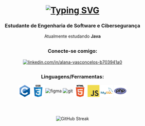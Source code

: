 <h1 align="center"><a href="https://git.io/typing-svg"><img src="https://readme-typing-svg.demolab.com?font=Fira+Code&pause=1000&color=9745F5&random=false&width=435&lines=Oi%2C+eu+sou+Alana+Vasconcelos;Seja+bem-vindo+ao+meu+perfil+%3A)" alt="Typing SVG" /></a></h1>


<h3 align="center">Estudante de Engenharia de Software e Cibersegurança</h3>

<p align="center"> Atualmente estudando <strong>Java</strong></p>

##

<h3 align="center">Conecte-se comigo:</h3>
<p align="center">
<a href="https://linkedin.com/in/linkedin.com/in/alana-vasconcelos-b703941a0" target="blank"><img align="center" src="https://raw.githubusercontent.com/rahuldkjain/github-profile-readme-generator/master/src/images/icons/Social/linked-in-alt.svg" alt="linkedin.com/in/alana-vasconcelos-b703941a0" height="30" width="40" /></a>
</p>

##

<h3 align="center">Linguagens/Ferramentas:</h3>

<div align= "center" style="display: inline_block" >
<img align="center" alt="c" width="40" height="40" src="https://raw.githubusercontent.com/devicons/devicon/master/icons/c/c-original.svg" /> 
<img align="center" alt="css3" width="40" height="40" src="https://raw.githubusercontent.com/devicons/devicon/master/icons/css3/css3-original-wordmark.svg"/>
<img align="center" alt="figma" width="40" height="40" src="https://www.vectorlogo.zone/logos/figma/figma-icon.svg" />  
<img align="center" alt="git" width="40" height="40" src="https://www.vectorlogo.zone/logos/git-scm/git-scm-icon.svg" /> 
<img align="center" alt="html5" width="40" height="40" src="https://raw.githubusercontent.com/devicons/devicon/master/icons/html5/html5-original-wordmark.svg" />
<img align="center" alt="javascript" width="40" height="40" src="https://raw.githubusercontent.com/devicons/devicon/master/icons/javascript/javascript-original.svg" /> 
<img align="center" alt="mysql" width="40" height="40" src="https://raw.githubusercontent.com/devicons/devicon/master/icons/mysql/mysql-original-wordmark.svg" />  
<img align="center" alt="php" width="40" height="40" src="https://raw.githubusercontent.com/devicons/devicon/master/icons/php/php-original.svg" />  
</div>

<br><br>

<p align="center"><img alt="GitHub Streak" src="https://streak-stats.demolab.com?user=alanak1&theme=midnight-purple" /></p>
